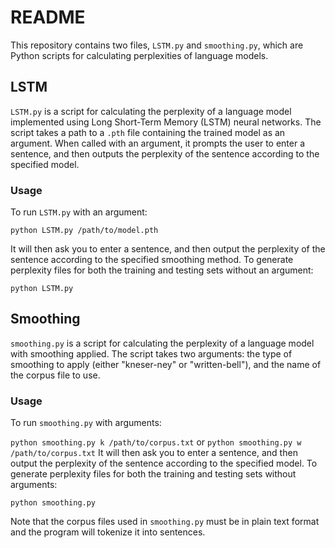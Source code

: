 # README

This repository contains two files, `LSTM.py` and `smoothing.py`, which are Python scripts for calculating perplexities
of language models.

## LSTM

`LSTM.py` is a script for calculating the perplexity of a language model implemented using Long Short-Term Memory (LSTM)
neural networks. The script takes a path to a `.pth` file containing the trained model as an argument. When called with
an argument, it prompts the user to enter a sentence, and then outputs the perplexity of the sentence according to the
specified model.

### Usage

To run `LSTM.py` with an argument:

`python LSTM.py /path/to/model.pth`

It will then ask you to enter a sentence, and then output the perplexity of the sentence according to the specified
smoothing method.
To generate perplexity files for both the training and testing sets without an argument:

`python LSTM.py`

## Smoothing

`smoothing.py` is a script for calculating the perplexity of a language model with smoothing applied. The script takes
two arguments: the type of smoothing to apply (either "kneser-ney" or "written-bell"), and the name of the corpus file
to use.

### Usage

To run `smoothing.py` with arguments:

`python smoothing.py k /path/to/corpus.txt` or `python smoothing.py w /path/to/corpus.txt`
It will then ask you to enter a sentence, and then output the perplexity of the sentence according to the specified
model.
To generate perplexity files for both the training and testing sets without arguments:

`python smoothing.py`

Note that the corpus files used in `smoothing.py` must be in plain text format and the program will tokenize it into
sentences.


